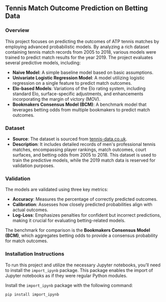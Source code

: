 ## Tennis Match Outcome Prediction on Betting Data

### Overview

This project focuses on predicting the outcomes of ATP tennis matches by employing advanced probabilistic models. By analyzing a rich dataset containing tennis match records from 2005 to 2018, various models were trained to predict match results for the year 2019. The project evaluates several predictive models, including:

- **Naive Model**: A simple baseline model based on basic assumptions.
- **Univariate Logistic Regression Model**: A model utilizing logistic regression on a single feature to predict match outcomes.
- **Elo-based Models**: Variations of the Elo rating system, including standard Elo, surface-specific adjustments, and enhancements incorporating the margin of victory (MOV).
- **Bookmakers Consensus Model (BCM)**: A benchmark model that leverages betting odds from multiple bookmakers to predict match outcomes.

### Dataset

- **Source**: The dataset is sourced from [tennis-data.co.uk](http://www.tennis-data.co.uk/alldata.php).
- **Description**: It includes detailed records of men's professional tennis matches, encompassing player rankings, match outcomes, court surfaces, and betting odds from 2005 to 2018. This dataset is used to train the predictive models, while the 2019 match data is reserved for validation purposes.

### Validation

The models are validated using three key metrics:

- **Accuracy**: Measures the percentage of correctly predicted outcomes.
- **Calibration**: Assesses how closely predicted probabilities align with actual outcomes.
- **Log-Loss**: Emphasizes penalties for confident but incorrect predictions, making it crucial for evaluating betting-related models.

The benchmark for comparison is the **Bookmakers Consensus Model (BCM)**, which aggregates betting odds to provide a consensus probability for match outcomes.

### Installation Instructions

To run this project and utilize the necessary Jupyter notebooks, you’ll need to install the `import_ipynb` package. This package enables the import of Jupyter notebooks as if they were regular Python modules.

Install the `import_ipynb` package with the following command:

```bash
pip install import_ipynb
